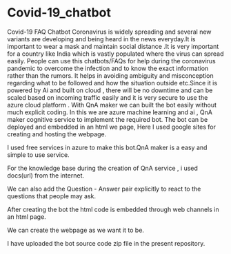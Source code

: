 # Covid-19_chatbot
Covid-19 FAQ Chatbot
Coronavirus is widely spreading and  several new variants are developing and being heard in the news everyday.It is important to wear a mask and maintain social distance .It is very important for a country like India which is vastly populated where the virus can spread easily. People can use this chatbots/FAQs for help during the coronavirus pandemic to overcome the infection and to know the exact information rather than the rumors. It helps in avoiding ambiguity and misconception regarding what to be followed and how the situation outside etc.Since it is powered by Ai and built on cloud , there will be no downtime and can be scaled based  on incoming traffic easily and it is very secure to use the azure cloud platform . With QnA maker we can built the bot easily without much explicit coding.
In this we are azure machine learning and ai , QnA maker cognitive service to implement the required bot.
The bot can be deployed and embedded in an html we page, Here I used google sites for creating and hosting the webpage.



I used free services in azure to make this bot.QnA maker is a easy and simple to use service.

For the knowledge base during the creation of QnA service , i used docs(url) from the internet.

We can also add the Question - Answer pair explicitly to react to the questions that people may ask.


After creating the bot the html code is embedded through web channels in an html page.


We can create the webpage as we want it to be.



I have uploaded the bot source code zip file in the present repository.
